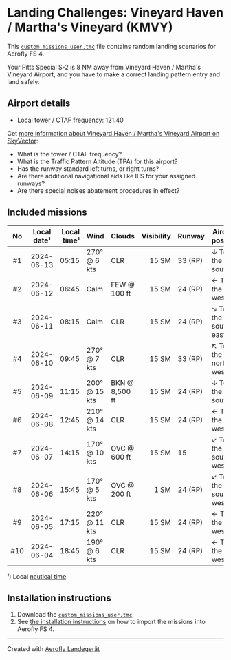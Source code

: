 # Landing Challenges: Vineyard Haven / Martha's Vineyard (KMVY)

This [`custom_missions_user.tmc`](./custom_missions_user.tmc) file contains random landing scenarios for Aerofly FS 4.

Your Pitts Special S-2 is 8 NM away from Vineyard Haven / Martha's Vineyard Airport, and you have to make a correct landing pattern entry and land safely.

## Airport details

- Local tower / CTAF frequency: 121.40

Get [more information about Vineyard Haven / Martha's Vineyard Airport on SkyVector](https://skyvector.com/airport/KMVY):

- What is the tower / CTAF frequency?
- What is the Traffic Pattern Altitude (TPA) for this airport?
- Has the runway standard left turns, or right turns?
- Are there additional navigational aids like ILS for your assigned runways?
- Are there special noises abatement procedures in effect?

## Included missions

| No  | Local date¹ | Local time¹ | Wind          | Clouds         | Visibility | Runway  | Aircraft position    |
| :-: | ----------- | ----------: | ------------- | -------------- | ---------: | ------- | -------------------- |
| #1  | 2024-06-13  |       05:15 | 270° @ 6 kts  | CLR            |      15 SM | 33 (RP) | ↓ To the south       |
| #2  | 2024-06-12  |       06:45 | Calm          | FEW @ 100 ft   |      15 SM | 24 (RP) | ← To the west        |
| #3  | 2024-06-11  |       08:15 | Calm          | CLR            |      15 SM | 24 (RP) | ↘ To the south-east |
| #4  | 2024-06-10  |       09:45 | 270° @ 7 kts  | CLR            |      15 SM | 33 (RP) | ↖ To the north-west |
| #5  | 2024-06-09  |       11:15 | 200° @ 15 kts | BKN @ 8,500 ft |      15 SM | 24 (RP) | ↓ To the south       |
| #6  | 2024-06-08  |       12:45 | 210° @ 14 kts | CLR            |      15 SM | 24 (RP) | ← To the west        |
| #7  | 2024-06-07  |       14:15 | 170° @ 10 kts | OVC @ 600 ft   |      15 SM | 15      | ↙ To the south-west |
| #8  | 2024-06-06  |       15:45 | 170° @ 5 kts  | OVC @ 200 ft   |       1 SM | 24 (RP) | ↙ To the south-west |
| #9  | 2024-06-05  |       17:15 | 220° @ 11 kts | CLR            |      15 SM | 24 (RP) | ← To the west        |
| #10 | 2024-06-04  |       18:45 | 190° @ 6 kts  | CLR            |      15 SM | 24 (RP) | ← To the west        |

¹) Local [nautical time](https://en.wikipedia.org/wiki/Nautical_time)

## Installation instructions

1. Download the [`custom_missions_user.tmc`](./custom_missions_user.tmc)
2. See [the installation instructions](https://fboes.github.io/aerofly-missions/docs/generic-installation.html) on how to import the missions into Aerofly FS 4.

---

Created with [Aerofly Landegerät](https://github.com/fboes/aerofly-patterns)
